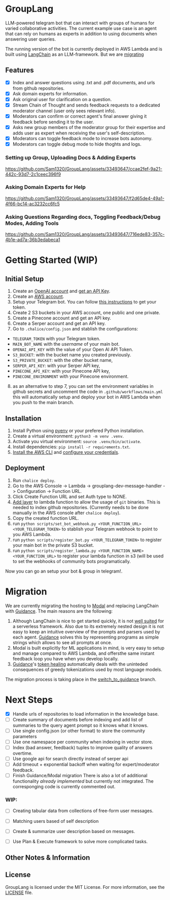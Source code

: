 # GroupLang
LLM-powered telegram bot that can interact with groups of humans for varied collaborative activities. The current example use case is an agent that can rely on humans as experts in addition to using documents when answering user queries. 

The running version of the bot is currently deployed in AWS Lambda and is built using [LangChain](https://python.langchain.com/en/latest/index.html) as an LLM-framework. But we are [migrating](#migration)

## Features
- [x] Index and answer questions using .txt and .pdf documents, and urls from github repositories.
- [x] Ask domain experts for information.
- [x] Ask original user for clarification on a question.
- [x] Stream Chain of Thought and sends feedback requests to a dedicated moderator channel (user only sees relevant info).
- [x] Moderators can confirm or correct agent's final answer giving it feedback before sending it to the user.
- [x] Asks new group members of the moderator group for their expertise and adds user as expert when receiving the user's self-description.
- [x] Moderators can toggle feedback mode to increase bots autonomy.
- [x] Moderators can toggle debug mode to hide thoghts and logs.

### Setting up Group, Uploading Docs & Adding Experts
https://github.com/Sam1320/GroupLang/assets/33493647/ccae2fef-9a21-442c-93d7-2c1ceec396f9

### Asking Domain Experts for Help
https://github.com/Sam1320/GroupLang/assets/33493647/f2d65de4-49a1-4f66-bc14-ac3232cc6fc5

### Asking Questions Regarding docs, Toggling Feedback/Debug Modes, Adding Tools
https://github.com/Sam1320/GroupLang/assets/33493647/716ede83-357c-4b1e-ad7a-36b3edabeca1

# Getting Started (WIP)
## Initial Setup 

1. Create an [OpenAI account](https://openai.com/api/) and [get an API Key](https://platform.openai.com/account/api-keys).
2. Create an [AWS account](https://aws.amazon.com/es/).
3. Setup your Telegram bot. You can follow [this instructions](https://core.telegram.org/bots/tutorial#obtain-your-bot-token) to get your token.
4. Create 2 S3 buckets in your AWS account, one public and one private.
5. Create a Pinecone account and get an API key.
6. Create a Serper account and get an API key.
7. Go to `.chalice/config.json` and stablish the configurations:
- `TELEGRAM_TOKEN` with your Telegram token. 
- `MAIN_BOT_NAME` with the *username* of your main bot.
- `OPENAI_API_KEY` with the value of your Open AI API Token.
- `S3_BUCKET`: with the bucket name you created previously.
- `S3_PRIVATE_BUCKET`: with the other bucket name,
- `SERPER_API_KEY`: with your Serper API key,
- `PINECONE_API_KEY`: with your Pinecone API key,
- `PINECONE_ENVIRONMENT` with your Pinecone environment.
8. as an alternative to step 7, you can set the environment variables in github secrets and uncomment the code in `.github/workflows/main.yml` this will automatically setup and deploy your bot in AWS Lambda when you push to the main branch.

## Installation
1. Install Python using [pyenv](https://github.com/pyenv/pyenv-installer) or your prefered Python installation.
2. Create a virtual environment: `python3 -m venv .venv`.
3. Activate you virtual environment: `source .venv/bin/activate`.
3. Install dependencies: `pip install -r requirements.txt`.
4. [Install the AWS CLI](https://docs.aws.amazon.com/cli/latest/userguide/getting-started-install.html) and [configure your credentials](https://docs.aws.amazon.com/cli/latest/userguide/getting-started-quickstart.html).

## Deployment
1. Run `chalice deploy`.
2. Go to the AWS Console -> Lambda -> grouplang-dev-message-handler -> Configuration -> Function URL.
3. Click Create Function URL and set Auth type to NONE.
4. [Add layer](https://github.com/lambci/git-lambda-layer) to lambda function to allow the usage of `git` binaries. This is needed to index github repositories. (Currently needs to be done manually in the AWS console after `chalice deploy`). 
5. Copy the created function URL.
6. run `python scripts/set_bot_webhook.py <YOUR_FUNCTION_URL> <YOUR_TELEGRAM_TOKEN>` to stablish your Telegram webhook to point to you AWS Lambda.
7. run `python scripts/register_bot.py <YOUR_TELEGRAM_TOKEN>` to register your main bot in the private S3 bucket. 
8. run `python scripts/register_lambda.py <YOUR_FUNCTION_NAME> <YOUR_FUNCTION_URL>` to register your lambda function in s3 (will be used to set the webhooks of community bots programatically.

Now you can go an setup your bot & group in telegram!.

# Migration
We are currently migrating the hosting to [Modal](https://modal.com/) and replacing LangChain with [Guidance](https://github.com/microsoft/guidance). The main reasons are the following:

1. Although LangChain is nice to get started quickly, it is not [well suited](https://github.com/hwchase17/langchain/issues/1364#issuecomment-1560895510) for a serverless framework. Also due to its extremely nested design it is not easy to keep an intuitive overview of the prompts and parsers used by each agent. [Guidance](https://github.com/microsoft/guidance) solves this by representing programs as simple strings which allows to see all prompts at once.
2. Modal is built explicitly for ML applications in mind, is very easy to setup and manage compared to AWS Lambda, and offersthe same instant feedback loop you have when you develop locally. 
3. [Guidance](https://github.com/microsoft/guidance)'s [token healing](https://github.com/microsoft/guidance/blob/main/notebooks/art_of_prompt_design/prompt_boundaries_and_token_healing.ipynb) automatically deals with the uninteded consequences of greedy tokenizations used by most language models. 

The migration process is taking place in the [switch_to_guidance](https://github.com/Sam1320/GroupLang/tree/switch_to_guidance) branch.

# Next Steps
- [x] Handle urls of repositories to load information in the knowledge base.
- [ ] Create summary of documents before indexing and add list of summaries to the query agent prompt so it knows what it knows.
- [ ] Use single config.json (or other format) to store the community parameters
- [ ] Use one namespace per community when indexing in vector store.
- [ ] Index (bad answer, feedback) tuples to improve quality of answers overtime.
- [ ] Use google api for search directly instead of serper api
- [ ] Add timeout + exponential backoff when waiting for expert/moderator feedback.
- [ ] Finish Guidance/Modal migration
There is also a lot of additional functionality *already implemented* but currently not integrated. The corresponging code is currently commented out.
### WIP:
- [ ] Creating tabular data from collections of free-form user messages.
- [ ] Matching users based of self description
- [ ] Create & summarize user description based on messages.
- [ ] Use Plan & Execute framework to solve more complicated tasks.


## Other Notes & Information

## License
GroupLang is licensed under the MIT License. For more information, see the [LICENSE](LICENSE) file.
